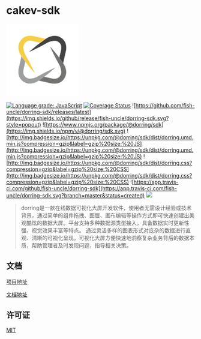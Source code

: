 # cakev-sdk

![](./public/logo192x192.png)

[![Language grade: JavaScript](https://img.shields.io/lgtm/grade/javascript/g/fish-uncle/dorring-sdk.svg?logo=lgtm&logoWidth=18)](https://lgtm.com/projects/g/fish-uncle/dorring-sdk/context:javascript)
[![Coverage Status](https://coveralls.io/repos/github/fish-uncle/dorring-sdk/badge.svg?branch=master)](https://coveralls.io/github/fish-uncle/dorring-sdk?branch=master)
![https://github.com/fish-uncle/dorring-sdk/releases/latest](https://img.shields.io/github/release/fish-uncle/dorring-sdk.svg?style=popout)
![https://www.npmjs.org/package/@dorring/sdk](https://img.shields.io/npm/v/@dorring/sdk.svg)
![http://img.badgesize.io/https://unpkg.com/@dorring/sdk/dist/dorring.umd.min.js?compression=gzip&label=gzip%20size:%20JS](http://img.badgesize.io/https://unpkg.com/@dorring/sdk/dist/dorring.umd.min.js?compression=gzip&label=gzip%20size:%20JS)
![http://img.badgesize.io/https://unpkg.com/@dorring/sdk/dist/dorring.css?compression=gzip&label=gzip%20size:%20CSS](http://img.badgesize.io/https://unpkg.com/@dorring/sdk/dist/dorring.css?compression=gzip&label=gzip%20size:%20CSS)
![https://app.travis-ci.com/github/fish-uncle/dorring-sdk](https://app.travis-ci.com/fish-uncle/dorring-sdk.svg?branch=master&status=created)
![](https://img.shields.io/badge/License-MIT-yellow.svg)

> dorring是一款在线数据可视化大屏开发软件，使用者无需设计经验或技术背景，通过简单的组件拖拽、图层、画布编辑等操作方式即可快速创建出美观酷炫的数据大屏。平台支持多种数据源类型接入，具备数据实时更新性强、视觉效果丰富等特点。
通过灵活多样的图表形式对庞杂的数据进行直观、清晰的可视化呈现，可视化大屏方便快速地洞察复杂业务背后的数据本质，帮助管理者及时发现问题，指导相关决策。

## 文档
[项目地址](https://fish-uncle.github.io/dorring-doc/)

[文档地址](https://www.yuque.com/books/share/37da6b4f-cfd5-420b-91b3-da578a2a89fd)

## 许可证
[MIT](LICENSE.md)
